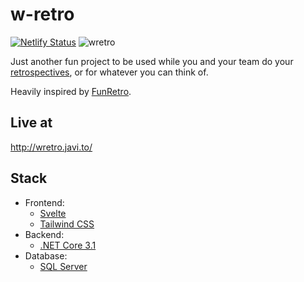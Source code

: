 # w-retro

[![Netlify Status](https://api.netlify.com/api/v1/badges/fc3af58e-f95f-4218-9b29-cad54b024ec7/deploy-status)](https://app.netlify.com/sites/infallible-lumiere-72967d/deploys)
![wretro](https://github.com/javiruiz01/w-retro/workflows/wretro/badge.svg)

Just another fun project to be used while you and your team do your [retrospectives](https://www.scrum.org/resources/what-is-a-sprint-retrospective), or for whatever you can think of.

Heavily inspired by [FunRetro](https://funretro.io/).

## Live at

http://wretro.javi.to/

## Stack

- Frontend:
  - [Svelte](https://svelte.dev/)
  - [Tailwind CSS](https://tailwindcss.com/)
- Backend:
  - [.NET Core 3.1](https://dotnet.microsoft.com/)
- Database:
  - [SQL Server](https://www.microsoft.com/en-us/sql-server/sql-server-2019)
